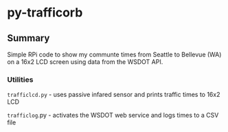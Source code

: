 py-trafficorb
=============

## Summary

Simple RPi code to show my communte times from Seattle to Bellevue (WA) on a 16x2 LCD screen using data from the WSDOT API.

### Utilities

`trafficlcd.py` - uses passive infared sensor and prints traffic times to 16x2 LCD

`trafficlog`.py - activates the WSDOT web service and logs times to a CSV file

